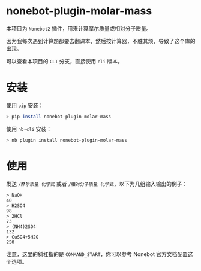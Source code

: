# nonebot-plugin-molar-mass

本项目为 `Nonebot2` 插件，用来计算摩尔质量或相对分子质量。

因为我每次遇到计算题都要去翻课本，然后按计算器，不胜其烦，导致了这个库的出现。

可以查看本项目的 `CLI` 分支，直接使用 `cli` 版本。

# 安装

使用 `pip` 安装：

```bash
> pip install nonebot-plugin-molar-mass
```

使用 `nb-cli` 安装：

```bash
> nb plugin install nonebot-plugin-molar-mass
```

# 使用

发送 `/摩尔质量 化学式` 或者 `/相对分子质量 化学式`，以下为几组输入输出的例子：

```
> NaOH
40
> H2SO4
98
> 2HCl
73
> (NH4)2SO4
132
> CuSO4+5H2O
250
```

注意，这里的斜杠指的是 `COMMAND_START`，你可以参考 Nonebot 官方文档配置这个选项。
